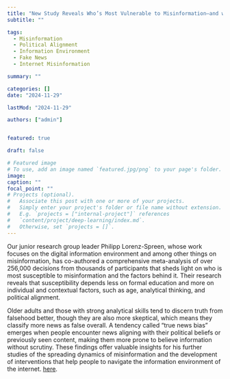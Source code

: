 ```yaml
---
title: "New Study Reveals Who’s Most Vulnerable to Misinformation—and why"
subtitle: ""

tags:
  - Misinformation
  - Political Alignment
  - Information Environment
  - Fake News
  - Internet Misinformation

summary: ""

categories: []
date: "2024-11-29"

lastMod: "2024-11-29"

authors: ["admin"]


featured: true

draft: false

# Featured image
# To use, add an image named `featured.jpg/png` to your page's folder.
image:
caption: ""
focal_point: ""
# Projects (optional).
#   Associate this post with one or more of your projects.
#   Simply enter your project's folder or file name without extension.
#   E.g. `projects = ["internal-project"]` references
#   `content/project/deep-learning/index.md`.
#   Otherwise, set `projects = []`.
---
```


Our junior research group leader Philipp Lorenz-Spreen, whose work focuses on the digital information environment and among other things on misinformation, has co-authored a comprehensive meta-analysis of over 256,000 decisions from thousands of participants that sheds light on who is most susceptible to misinformation and the factors behind it. Their research reveals that susceptibility depends less on formal education and more on individual and contextual factors, such as age, analytical thinking, and political alignment. 

Older adults and those with strong analytical skills tend to discern truth from falsehood better, though they are also more skeptical, which means they classify more news as false overall. A tendency called “true news bias” emerges when people encounter news aligning with their political beliefs or previously seen content, making them more prone to believe information without scrutiny. These findings offer valuable insights for his further studies of the spreading dynamics of misinformation and the development of interventions that help people to navigate the information environment of the internet. [here](https://doi.org/10.1073/pnas.2409329121).